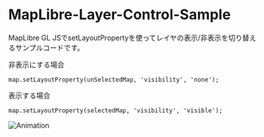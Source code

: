 # MapLibre-Layer-Control-Sample

MapLibre GL JSでsetLayoutPropertyを使ってレイヤの表示/非表示を切り替えるサンプルコードです。

非表示にする場合

```
map.setLayoutProperty(unSelectedMap, 'visibility', 'none');
```

表示する場合

```
map.setLayoutProperty(selectedMap, 'visibility', 'visible');
```

![Animation](https://github.com/asahina820/MapLibre-Layer-Control-Sample/assets/83101503/64bcc703-a660-400c-b326-3c886f2420b8)
